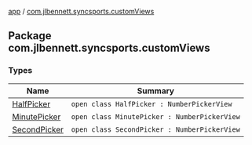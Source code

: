 [app](../index.md) / [com.jlbennett.syncsports.customViews](./index.md)

## Package com.jlbennett.syncsports.customViews

### Types

| Name | Summary |
|---|---|
| [HalfPicker](-half-picker/index.md) | `open class HalfPicker : NumberPickerView` |
| [MinutePicker](-minute-picker/index.md) | `open class MinutePicker : NumberPickerView` |
| [SecondPicker](-second-picker/index.md) | `open class SecondPicker : NumberPickerView` |
